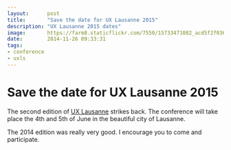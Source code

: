 ```yaml
---
layout:      post
title:       "Save the date for UX Lausanne 2015"
description: "UX Lausanne 2015 dates"
image:       https://farm8.staticflickr.com/7550/15733471082_acd5f2f036_c.jpg
date:        2014-11-26 09:33:31
tags:
- conference
- uxls
---
```


# Save the date for UX Lausanne 2015

The second edition of [UX Lausanne](http://2015.uxlausanne.com) strikes back. The conference will take place the 4th and 5th of June in the beautiful city of Lausanne.

The 2014 edition was really very good. I encourage you to come and participate.
